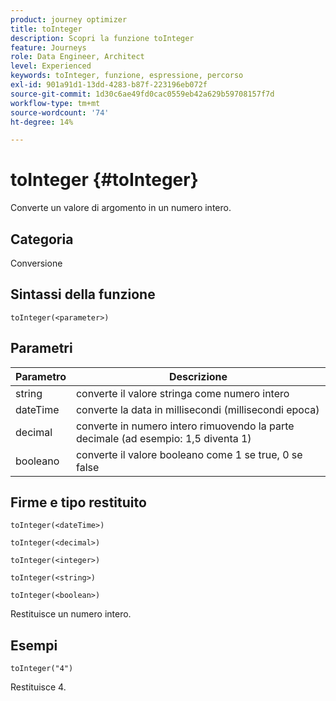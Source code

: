 ```yaml
---
product: journey optimizer
title: toInteger
description: Scopri la funzione toInteger
feature: Journeys
role: Data Engineer, Architect
level: Experienced
keywords: toInteger, funzione, espressione, percorso
exl-id: 901a91d1-13dd-4283-b87f-223196eb072f
source-git-commit: 1d30c6ae49fd0cac0559eb42a629b59708157f7d
workflow-type: tm+mt
source-wordcount: '74'
ht-degree: 14%

---
```


# toInteger {#toInteger}

Converte un valore di argomento in un numero intero.

## Categoria

Conversione

## Sintassi della funzione

`toInteger(<parameter>)`

## Parametri

| Parametro | Descrizione |
|--- |--- |
| string | converte il valore stringa come numero intero |
| dateTime | converte la data in millisecondi (millisecondi epoca) |
| decimal | converte in numero intero rimuovendo la parte decimale (ad esempio: 1,5 diventa 1) |
| booleano | converte il valore booleano come 1 se true, 0 se false |

## Firme e tipo restituito

`toInteger(<dateTime>)`

`toInteger(<decimal>)`

`toInteger(<integer>)`

`toInteger(<string>)`

`toInteger(<boolean>)`

Restituisce un numero intero.

## Esempi

`toInteger("4")`

Restituisce 4.
